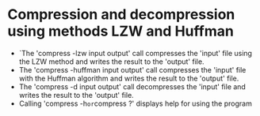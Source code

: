 # Compression and decompression using methods LZW and Huffman
* `The 'compress -lzw input output' call compresses the 'input' file using the LZW method and writes the result to the 'output' file.
* The 'compress -huffman input output' call compresses the 'input' file with the Huffman algorithm and writes the result to the 'output' file.
* The 'compress -d input output' call decompresses the 'input' file and writes the result to the 'output' file.
* Calling 'compress -h` or `compress ?' displays help for using the program
